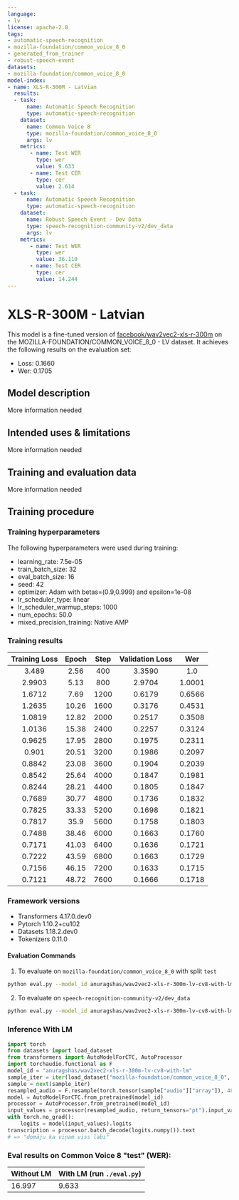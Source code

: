 ```yaml
---
language:
- lv
license: apache-2.0
tags:
- automatic-speech-recognition
- mozilla-foundation/common_voice_8_0
- generated_from_trainer
- robust-speech-event
datasets:
- mozilla-foundation/common_voice_8_0
model-index:
- name: XLS-R-300M - Latvian
  results:
  - task: 
      name: Automatic Speech Recognition 
      type: automatic-speech-recognition
    dataset:
      name: Common Voice 8
      type: mozilla-foundation/common_voice_8_0
      args: lv
    metrics:
       - name: Test WER
         type: wer
         value: 9.633
       - name: Test CER
         type: cer
         value: 2.614
  - task: 
      name: Automatic Speech Recognition
      type: automatic-speech-recognition
    dataset:
      name: Robust Speech Event - Dev Data
      type: speech-recognition-community-v2/dev_data
      args: lv
    metrics:
       - name: Test WER
         type: wer
         value: 36.110
       - name: Test CER
         type: cer
         value: 14.244
---
```


<!-- This model card has been generated automatically according to the information the Trainer had access to. You
should probably proofread and complete it, then remove this comment. -->

# XLS-R-300M - Latvian

This model is a fine-tuned version of [facebook/wav2vec2-xls-r-300m](https://huggingface.co/facebook/wav2vec2-xls-r-300m) on the MOZILLA-FOUNDATION/COMMON_VOICE_8_0 - LV dataset.
It achieves the following results on the evaluation set:
- Loss: 0.1660
- Wer: 0.1705

## Model description

More information needed

## Intended uses & limitations

More information needed

## Training and evaluation data

More information needed

## Training procedure

### Training hyperparameters

The following hyperparameters were used during training:
- learning_rate: 7.5e-05
- train_batch_size: 32
- eval_batch_size: 16
- seed: 42
- optimizer: Adam with betas=(0.9,0.999) and epsilon=1e-08
- lr_scheduler_type: linear
- lr_scheduler_warmup_steps: 1000
- num_epochs: 50.0
- mixed_precision_training: Native AMP

### Training results

| Training Loss | Epoch | Step | Validation Loss | Wer    |
|:-------------:|:-----:|:----:|:---------------:|:------:|
| 3.489         | 2.56  | 400  | 3.3590          | 1.0    |
| 2.9903        | 5.13  | 800  | 2.9704          | 1.0001 |
| 1.6712        | 7.69  | 1200 | 0.6179          | 0.6566 |
| 1.2635        | 10.26 | 1600 | 0.3176          | 0.4531 |
| 1.0819        | 12.82 | 2000 | 0.2517          | 0.3508 |
| 1.0136        | 15.38 | 2400 | 0.2257          | 0.3124 |
| 0.9625        | 17.95 | 2800 | 0.1975          | 0.2311 |
| 0.901         | 20.51 | 3200 | 0.1986          | 0.2097 |
| 0.8842        | 23.08 | 3600 | 0.1904          | 0.2039 |
| 0.8542        | 25.64 | 4000 | 0.1847          | 0.1981 |
| 0.8244        | 28.21 | 4400 | 0.1805          | 0.1847 |
| 0.7689        | 30.77 | 4800 | 0.1736          | 0.1832 |
| 0.7825        | 33.33 | 5200 | 0.1698          | 0.1821 |
| 0.7817        | 35.9  | 5600 | 0.1758          | 0.1803 |
| 0.7488        | 38.46 | 6000 | 0.1663          | 0.1760 |
| 0.7171        | 41.03 | 6400 | 0.1636          | 0.1721 |
| 0.7222        | 43.59 | 6800 | 0.1663          | 0.1729 |
| 0.7156        | 46.15 | 7200 | 0.1633          | 0.1715 |
| 0.7121        | 48.72 | 7600 | 0.1666          | 0.1718 |


### Framework versions

- Transformers 4.17.0.dev0
- Pytorch 1.10.2+cu102
- Datasets 1.18.2.dev0
- Tokenizers 0.11.0

#### Evaluation Commands
1. To evaluate on `mozilla-foundation/common_voice_8_0` with split `test`

```bash
python eval.py --model_id anuragshas/wav2vec2-xls-r-300m-lv-cv8-with-lm --dataset mozilla-foundation/common_voice_8_0 --config lv --split test
```

2. To evaluate on `speech-recognition-community-v2/dev_data`

```bash
python eval.py --model_id anuragshas/wav2vec2-xls-r-300m-lv-cv8-with-lm --dataset speech-recognition-community-v2/dev_data --config lv --split validation --chunk_length_s 5.0 --stride_length_s 1.0
```

### Inference With LM

```python
import torch
from datasets import load_dataset
from transformers import AutoModelForCTC, AutoProcessor
import torchaudio.functional as F
model_id = "anuragshas/wav2vec2-xls-r-300m-lv-cv8-with-lm"
sample_iter = iter(load_dataset("mozilla-foundation/common_voice_8_0", "lv", split="test", streaming=True, use_auth_token=True))
sample = next(sample_iter)
resampled_audio = F.resample(torch.tensor(sample["audio"]["array"]), 48_000, 16_000).numpy()
model = AutoModelForCTC.from_pretrained(model_id)
processor = AutoProcessor.from_pretrained(model_id)
input_values = processor(resampled_audio, return_tensors="pt").input_values
with torch.no_grad():
    logits = model(input_values).logits
transcription = processor.batch_decode(logits.numpy()).text
# => "domāju ka viņam viss labi"
```

### Eval results on Common Voice 8 "test" (WER):

| Without LM | With LM (run `./eval.py`) |
|---|---|
| 16.997 | 9.633 |
